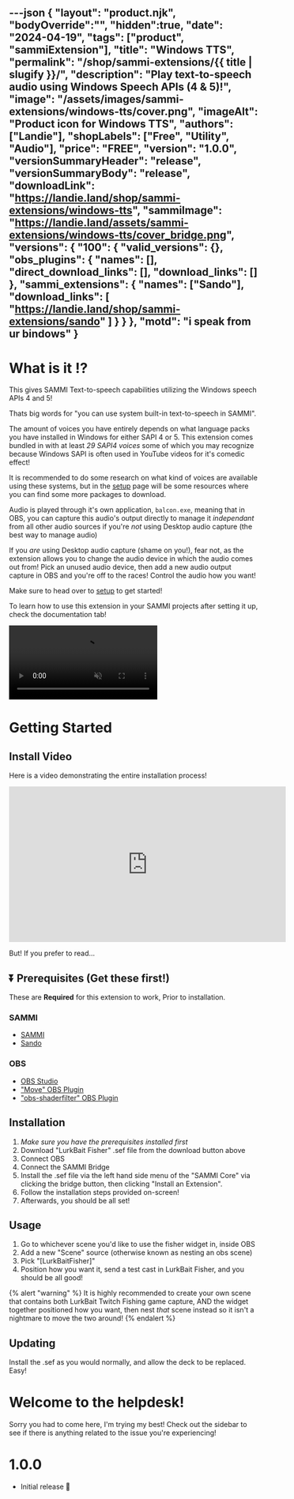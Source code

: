 ---json
{
	"layout": "product.njk",
  "bodyOverride":"",
  "hidden":true,
	"date": "2024-04-19",
	"tags": ["product", "sammiExtension"],
	"title": "Windows TTS",
	"permalink": "/shop/sammi-extensions/{{ title | slugify }}/",
	"description": "Play text-to-speech audio using Windows Speech APIs (4 & 5)!",
	"image": "/assets/images/sammi-extensions/windows-tts/cover.png",
	"imageAlt": "Product icon for Windows TTS",
	"authors": ["Landie"],
	"shopLabels": ["Free", "Utility", "Audio"],
	"price": "FREE",
	"version": "1.0.0",
	"versionSummaryHeader": "release",
	"versionSummaryBody": "release",
	"downloadLink": "https://landie.land/shop/sammi-extensions/windows-tts",
	"sammiImage": "https://landie.land/assets/sammi-extensions/windows-tts/cover_bridge.png",
	"versions": {
		"100": {
			"valid_versions": {},
			"obs_plugins": {
				"names": [],
				"direct_download_links": [],
				"download_links": []
			},
			"sammi_extensions": {
				"names": ["Sando"],
				"download_links": [
					"https://landie.land/shop/sammi-extensions/sando"
				]
			}
		}
	},
	"motd": "i speak from ur bindows"
}
---

<!--overview start!!-->

# What is it ⁉

This gives SAMMI Text-to-speech capabilities utilizing the Windows speech APIs 4 and 5!

Thats big words for "you can use system built-in text-to-speech in SAMMI".

The amount of voices you have entirely depends on what language packs you have installed in Windows for either SAPI 4 or 5. This extension comes bundled in with at least *29 SAPI4 voices* some of which you may recognize because Windows SAPI is often used in YouTube videos for it's comedic effect!


It is recommended to do some research on what kind of voices are available using these systems, but in the [setup](#setup) page will be some resources where you can find some more packages to download.

Audio is played through it's own application, `balcon.exe`, meaning that in OBS, you can capture this audio's output directly to manage it *independant* from all other audio sources if you're _not_ using Desktop audio capture (the best way to manage audio)

If you _are_ using Desktop audio capture (shame on you!), fear not, as the extension allows you to change the audio device in which the audio comes out from! Pick an unused audio device, then add a new audio output capture in OBS and you're off to the races! Control the audio how you want!

Make sure to head over to [setup](#setup) to get started!

To learn how to use this extension in your SAMMI projects after setting it up, check the documentation tab!
<!--overview end-->

<!-- more -->
<!--overview right column -->

<video autoplay muted loop playsinline>
  <source src="/assets/images/sammi-extensions/lurkbait-fisher/demo.mp4" type="video/mp4">
</video>

<!--overview right column end-->
<!-- more -->
<!--setup start-->

# Getting Started

## Install Video

Here is a video demonstrating the entire installation process!

<iframe width="560" height="315" src="https://www.youtube.com/embed/YTwBezx8z4Y"
   title="YouTube video player" frameborder="0"
   allow="accelerometer; autoplay; clipboard-write; encrypted-media; gyroscope; picture-in-picture; web-share"
allowfullscreen></iframe>

But! If you prefer to read...

## ⏬ Prerequisites (Get these first!)

These are **Required** for this extension to work, Prior to installation.

### SAMMI
- [SAMMI](https://sammi.solutions/download)
- [Sando](https://landie.land/shop/sammi-extensions/sando)

### OBS

- [OBS Studio](https://obsproject.com/download)
- ["Move" OBS Plugin](https://obsproject.com/forum/resources/move.913/)
- ["obs-shaderfilter" OBS Plugin](https://obsproject.com/forum/resources/obs-shaderfilter.1736/)

## Installation

1.  _Make sure you have the prerequisites installed first_
2.  Download "LurkBait Fisher" .sef file from the download button above
3.  Connect OBS
4.  Connect the SAMMI Bridge
5.  Install the .sef file via the left hand side menu of the "SAMMI Core" via clicking the bridge button, then clicking "Install an Extension".
6.  Follow the installation steps provided on-screen!
7.  Afterwards, you should be all set!

## Usage
1. Go to whichever scene you'd like to use the fisher widget in, inside OBS
2. Add a new "Scene" source (otherwise known as nesting an obs scene)
3. Pick "[LurkBaitFisher]"
4. Position how you want it, send a test cast in LurkBait Fisher, and you should be all good!

{% alert "warning" %}
It is highly recommended to create your own scene that contains both LurkBait Twitch Fishing game capture, AND the widget together positioned how you want, then nest *that* scene instead so it isn't a nightmare to move the two around!
{% endalert %}  
   
## Updating

Install the .sef as you would normally, and allow the deck to be replaced. Easy!

<!--setup end-->

<!-- more -->

<!--tutorials start-->
                                              

<!--tutorials end-->

<!-- more -->

<!--troubleshooting start-->

# Welcome to the helpdesk!

Sorry you had to come here, I'm trying my best! Check out the sidebar to see if there is anything related to the issue you're experiencing!

<!--troubleshooting end-->
<!-- more -->
<!--patchnotes start-->

# 1.0.0
- Initial release 🎉

<!--patchnotes end-->
